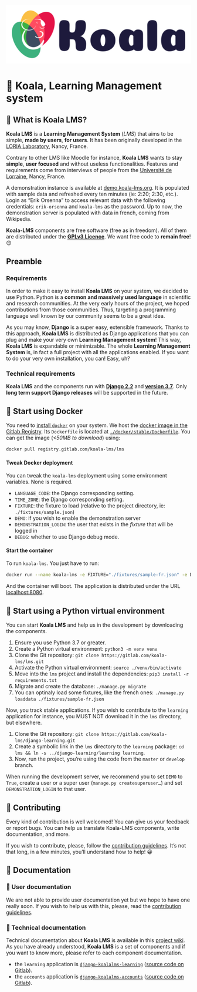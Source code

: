 [![Koala LMS logo](static/lms/img/banner-sm.png)](https://www.koala-lms.org)
  
# :koala: Koala, Learning Management system

## :school: What is Koala LMS?

**Koala LMS** is a **Learning Management System** (*LMS*) that aims to be simple, **made by users**, **for users**. It has been originally developed in the [LORIA Laboratory](http://www.loria.fr/fr/), Nancy, France.

Contrary to other LMS like Moodle for instance, **Koala LMS** wants to stay **simple**, **user focused** and without useless functionalities. Features and requirements come from interviews of people from the [Université de Lorraine](https://www.univ-lorraine.fr/), Nancy, France.

A demonstration instance is available at [demo.koala-lms.org](https://demo.koala-lms.org). It is populated with sample data and refreshed every ten minutes (ie: 2:20; 2:30, etc.). Login as “Erik Orsenna” to access relevant data with the following credentials: `erik-orsenna` and `koala-lms` as the password. Up to now, the demonstration server is populated with data in french, coming from Wikipedia.

**Koala-LMS** components are free software (free as in freedom). All of them are distributed under the [**GPLv3 Licence**](https://www.gnu.org/licenses/quick-guide-gplv3.en.html). We want free code to **remain free**! :blush:

## Preamble

### Requirements

In order to make it easy to install **Koala LMS** on your system, we decided to use Python. Python is a **common and massively used language** in scientific and research communities. At the very early hours of the project, we hoped contributions from those communities. Thus, targeting a programming language well known by our community seems to be a great idea.

As you may know, **Django** is a super easy, extensible framework. Thanks to this approach, **Koala LMS** is distributed as Django applications that you can plug and make your very own **Learning Management system**! This way, **Koala LMS** is expandable or minimizable. The whole **Learning Management System** is, in fact a full project with all the applications enabled. If you want to do your very own installation, you can! Easy, uh?

### Technical requirements

**Koala LMS** and the components run with [**Django 2.2**](https://docs.djangoproject.com/en/2.2/releases/2.2/) and [**version 3.7**](https://www.python.org/downloads/release/python-370/). Only **long term support Django releases** will be supported in the future.

## :ship: Start using Docker

You need to [install `docker`](https://docs.docker.com/install/) on your system. We host the [docker image in the Gitlab Registry](https://gitlab.com/koala-lms/lms/container_registry). Its `Dockerfile` is located at [`./docker/stable/Dockerfile`](docker/stable/Dockerfile). You can get the image (*<50MB to download*) using:
```bash
docker pull registry.gitlab.com/koala-lms/lms
```

#### Tweak Docker deployment

You can tweak the `koala-lms` deployment using some environment variables. None is required.
* `LANGUAGE_CODE`: the Django corresponding setting.
* `TIME_ZONE`: the Django corresponding setting.
* `FIXTURE`: the fixture to load (relative to the project directory, ie: `./fixtures/sample.json`)
* `DEMO`: if you wish to enable the demonstration server
* `DEMONSTRATION_LOGIN`: the user that exists in the *fixture* that will be logged in
* `DEBUG`: whether to use Django debug mode.

#### Start the container

To run `koala-lms`. You just have to run:
```bash
docker run --name koala-lms -e FIXTURE="./fixtures/sample-fr.json" -e DEBUG=1 -p 8080:8080 registry.gitlab.com/koala-lms/lms 
```
And the container will boot. The application is distributed under the URL [localhost:8080](http://localhost:8080).

## :snake: Start using a Python virtual environment

You can start **Koala LMS** and help us in the development by downloading the components. 

1. Ensure you use Python 3.7 or greater.
2. Create a Python virtual environment: `python3 -m venv venv`
3. Clone the Git repository: `git clone https://gitlab.com/koala-lms/lms.git`
4. Activate the Python virtual environment: `source ./venv/bin/activate`
5. Move into the `lms` project and install the dependencies: `pip3 install -r requirements.txt`
6. Migrate and create the database: `./manage.py migrate`
7. You can optinaly load some fixtures, like the french ones: `./manage.py loaddata ./fixtures/sample-fr.json`

Now, you track stable applications. If you wish to contribute to the `learning` application for instance, you MUST NOT download it in the `lms` directory, but elsewhere. 

1. Clone the Git repository: `git clone https://gitlab.com/koala-lms/django-learning.git`
2. Create a symbolic link in the `lms` directory to the `learning` package: `cd lms && ln -s ../django-learning/learning learning`.
3. Now, run the project, you’re using the code from the `master` or `develop` branch.

When running the development server, we recommend you to set `DEMO` to `True`, create a user or a super user (`manage.py createsuperuser…`) and set `DEMONSTRATION_LOGIN` to that user.
## :open_hands: Contributing

Every kind of contribution is well welcomed! You can give us your feedback or report bugs. You can help us translate Koala-LMS components, write documentation, and more.

If you wish to contribute, please, follow the [contribution guidelines](CONTRIBUTING.md). It’s not that long, in a few minutes, you’ll understand how to help! :grinning:

## :book: Documentation

### :green_book: User documentation

We are not able to provide user documentation yet but we hope to have one really soon. If you wish to help us with this, please, read the [contribution guidelines](CONTRIBUTING.md).

### :ledger: Technical documentation

Technical documentation about **Koala LMS** is available in this [project wiki](https://gitlab.com/koala-lms/lms/wikis/home). As you have already understood, **Koala LMS** is a set of components and if you want to know more, please refer to each component documentation.

* the `learning` application is [`django-koalalms-learning`](https://pypi.org/project/django-koalalms-learning/) ([source code on Gitlab](https://gitlab.com/koala-lms/django-learning)).
* the `accounts` application is [`django-koalalms-accounts`](https://pypi.org/project/django-koalalms-accounts/) ([source code on Gitlab](https://gitlab.com/koala-lms/django-accounts)).

